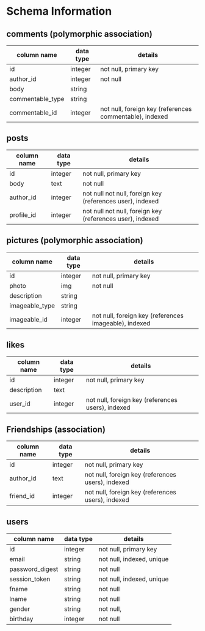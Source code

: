# Schema Information


<!-- ## profile

column name | data type | details
------------|-----------|-----------------------
id          | integer   | not null, primary key
author_id   | integer   | not null, foreign key (references users), indexed
description | text      | not null -->


## comments (polymorphic association)
column name | data type | details
------------|-----------|-----------------------
id          | integer   | not null, primary key
author_id   | integer  | not null
body        | string    |
commentable_type| string|
commentable_id| integer | not null, foreign key (references commentable), indexed

## posts
column name | data type | details
------------|-----------|-----------------------
id          | integer   | not null, primary key
body        | text      | not null
author_id   | integer   | not null not null, foreign key (references user), indexed
profile_id  | integer   | not null not null, foreign key (references user), indexed



## pictures (polymorphic association)
column name | data type | details
------------|-----------|-----------------------
id          | integer   | not null, primary key
photo       | img       | not null
description        | string    |
imageable_type| string  |
imageable_id| integer   | not null, foreign key (references imageable), indexed

## likes
column name | data type | details
------------|-----------|-----------------------
id          | integer   | not null, primary key
description | text      |
user_id     | integer   | not null, foreign key (references users), indexed

## Friendships (association)
column name | data type | details
------------|-----------|-----------------------
id          | integer   | not null, primary key
author_id   | text      | not null, foreign key (references users), indexed
friend_id     | integer   | not null, foreign key (references users), indexed

## users
column name     | data type | details
----------------|-----------|-----------------------
id              | integer   | not null, primary key
email           | string    | not null, indexed, unique
password_digest | string    | not null
session_token   | string    | not null, indexed, unique
fname           | string    | not null
lname           | string    | not null
gender          | string    | not null,
birthday        | integer   | not null
